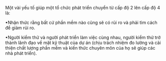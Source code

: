 Một vài yếu tố giúp một tổ chức phát triển chuyển từ cấp độ 2 lên cấp độ 4 là: 

•Nhận thức rằng bất cứ phần mềm nào cũng sẽ có rủi ro và phải tìm cách để giảm rủi ro.

•Người kiểm thử và người phát triển làm việc cùng nhau, người kiểm thử trở thành lãnh đạo về mặt kỹ thuật của dự án (chịu trách nhiệm đo lường và cải thiện chất lượng phần mềm và kiến thức chuyên môn của họ sẽ giúp các nhà phát triển).

